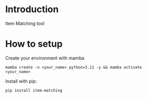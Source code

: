 # Introduction
Item Matching tool

# How to setup
Create your environment with mamba
```
mamba create -n <your_name> python=3.11 -y && mamba activate <your_name>
```

Install with pip:
```
pip install item-matching
```
